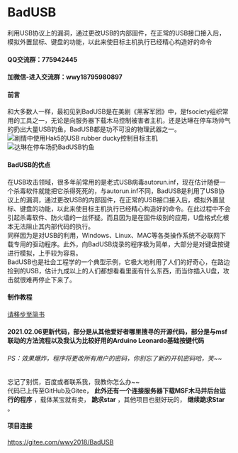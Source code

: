 # BadUSB
利用USB协议上的漏洞，通过更改USB的内部固件，在正常的USB接口接入后，模拟外置鼠标、键盘的功能，以此来使目标主机执行已经精心构造好的命令  

#### QQ交流群：775942445
#### 加微信-进入交流群：wwy18795980897

#### 前言
和大多数人一样，最初见到BadUSB是在美剧《黑客军团》中，是fsociety组织常用的工具之一，无论是向服务器下载木马控制被害者主机，还是达琳在停车场帅气的扔出大量USB钓鱼，BadUSB都是功不可没的物理武器之一。  
![剧情中使用Hak5的USB rubber ducky控制目标主机](https://upload-images.jianshu.io/upload_images/11477676-71045c807dac0df6.png?imageMogr2/auto-orient/strip%7CimageView2/2/w/554/format/webp "badusb")   
![达琳在停车场扔BadUSB钓鱼](https://upload-images.jianshu.io/upload_images/11477676-3d1f812778254931.png?imageMogr2/auto-orient/strip%7CimageView2/2/w/554/format/webp "badusb")  
#### BadUSB的优点  
在USB攻击领域，很多年前常用的是老式USB病毒autorun.inf，现在估计随便一个杀毒软件就能把它杀得死死的，与autorun.inf不同，BadUSB是利用了USB协议上的漏洞，通过更改USB的内部固件，在正常的USB接口接入后，模拟外置鼠标、键盘的功能，以此来使目标主机执行已经精心构造好的命令。在此过程中不会引起杀毒软件、防火墙的一丝怀疑。而且因为是在固件级别的应用，U盘格式化根本无法阻止其内部代码的执行。  
同样因为是对USB的利用，Windows、Linux、MAC等各类操作系统不必联网下载专用的驱动程序。此外，向BadUSB烧录的程序极为简单，大部分是对键盘按键进行模拟，上手较为容易。  
BadUSB也是社会工程学的一个典型示例，它极大地利用了人们的好奇心，在路边捡到的USB，估计九成以上的人们都想看看里面有什么东西，而当你插入U盘，攻击就很难再停止下来了。  

#### 制作教程  
[请移步至简书](https://www.jianshu.com/p/2b2b1dab85fe)  

#### 2021.02.06更新代码，部分是从其他爱好者哪里搜寻的开源代码，部分是与msf联动的方法流程以及我认为比较好用的Arduino Leonardo基础按键代码

###### PS：效果爆炸，程序将更改所有用户的密码，你别忘了新的开机密码哈，笑~~  
忘记了别慌，百度或者联系我，我教你怎么办~~  
代码已上传至GitHub及Gitee， **此外还有一个连接服务器下载MSF木马并后台运行的程序** ，载体某宝就有卖， **跪求star** ，其他项目也挺好玩的， **继续跪求Star** 。

#### 项目连接
https://gitee.com/wwy2018/BadUSB
